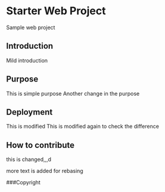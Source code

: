 # Starter Web Project
Sample web project
## Introduction
Mild introduction
## Purpose
This is simple purpose
Another change in the purpose
## Deployment
This is modified
This is modified again to check the difference
## How to contribute
this is changed,,,d

more text is added for rebasing

###Copyright
